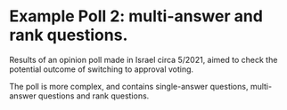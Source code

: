 # Example Poll 2: multi-answer and rank questions.
Results of an opinion poll made in Israel circa 5/2021, aimed to check the potential outcome of switching to approval voting.

The poll is more complex, and contains single-answer questions, multi-answer questions and rank questions.
